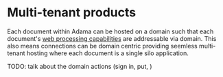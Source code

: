 # Multi-tenant products

Each document within Adama can be hosted on a domain such that each document's [web processing capabilities](/guide/web.md) are addressable via domain. This also means connections can be domain centric providing seemless multi-tenant hosting where each document is a single silo application.

TODO: talk about the domain actions (sign in, put, )